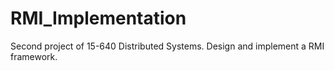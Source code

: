 RMI_Implementation
==================

Second project of 15-640 Distributed Systems. Design and implement a RMI framework.
